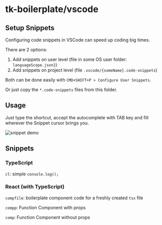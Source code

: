 # tk-boilerplate/vscode

## Setup Snippets

Configuring code snippets in VSCode can speed up coding big times.

There are 2 options:

1. Add snippets on user level (file in some OS user folder: `languageScope.json}`)
2. Add snippets on project level (file `.vscode/{someName}.code-snippets`)

Both can be done easily with `CMD+SHIFT+P > Configure User Snippets`.

Or just copy the `*.code-snippets` files from this folder.

## Usage

Just type the shortcut, accept the autocomplete with TAB key and fill wherever the Snippet cursor brings you.

![snippet demo](../.docu-assets/vscode-snippet-compfile.gif)

## Snippets

### TypeScript

`cl`: simple `console.log();`

### React (with TypeScript)

`compfile`: boilerplate component code for a freshly created `tsx` file

`compp`: Function Component with props

`comp`: Function Component without props
